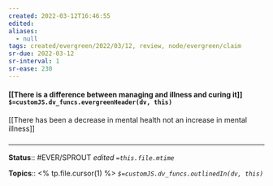 ```yaml
---
created: 2022-03-12T16:46:55 
edited: 
aliases:
  - null
tags: created/evergreen/2022/03/12, review, node/evergreen/claim
sr-due: 2022-03-12
sr-interval: 1
sr-ease: 230
---
```


#### [[There is a difference between managing and illness and curing it]] `$=customJS.dv_funcs.evergreenHeader(dv, this)`

[[There has been a decrease in mental health not an increase in mental illness]]

### <hr class="footnote"/>

**Status**:: #EVER/SPROUT
*edited `=this.file.mtime`*

**Topics**:: <% tp.file.cursor(1) %>
*`$=customJS.dv_funcs.outlinedIn(dv, this)`*
